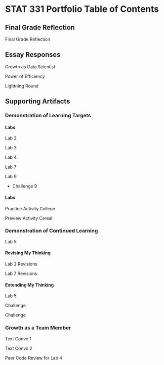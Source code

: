 # STAT 331 Portfolio Table of Contents

## Final Grade Reflection

Final Grade Reflection

## Essay Responses

Growth as Data Scientist

Power of Efficiency

Lightning Round

## Supporting Artifacts

### Demonstration of Learning Targets

#### Labs

Lab 2

Lab 3

Lab 4

Lab 7

Lab 9

-   Challenge 9

#### Labs

Practice Activity College

Preview Activity Cereal

### Demonstration of Continued Learning

Lab 5

#### Revising My Thinking

Lab 2 Revisions

Lab 7 Revisions

#### Extending My Thinking

Lab 5

Challenge

Challenge

### Growth as a Team Member

Text Convo 1

Text Convo 2

Peer Code Review for Lab 4
